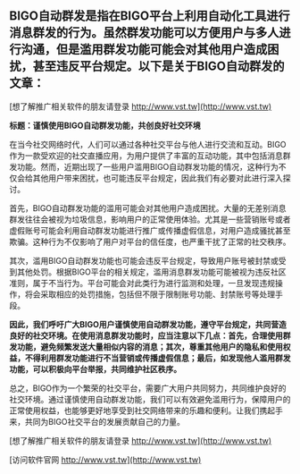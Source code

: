 ## **BIGO自动群发是指在BIGO平台上利用自动化工具进行消息群发的行为。虽然群发功能可以方便用户与多人进行沟通，但是滥用群发功能可能会对其他用户造成困扰，甚至违反平台规定。以下是关于BIGO自动群发的文章：**

[想了解推广相关软件的朋友请登录 http://www.vst.tw](http://www.vst.tw)

**标题：谨慎使用BIGO自动群发功能，共创良好社交环境**

在当今社交网络时代，人们可以通过各种社交平台与他人进行交流和互动。BIGO作为一款受欢迎的社交直播应用，为用户提供了丰富的互动功能，其中包括消息群发功能。然而，近期出现了一些用户滥用BIGO自动群发功能的情况，这种行为不仅会给其他用户带来困扰，也可能违反平台规定，因此我们有必要对此进行深入探讨。

首先，BIGO自动群发功能的滥用可能会对其他用户造成困扰。大量的无差别消息群发往往会被视为垃圾信息，影响用户的正常使用体验。尤其是一些营销账号或者虚假账号可能会利用自动群发功能进行推广或传播虚假信息，对用户造成骚扰甚至欺骗。这种行为不仅影响了用户对平台的信任度，也严重干扰了正常的社交秩序。

其次，滥用BIGO自动群发功能也可能会违反平台规定，导致用户账号被封禁或受到其他处罚。根据BIGO平台的相关规定，滥用消息群发功能可能被视为违反社区准则，属于不当行为。平台可能会对此类行为进行监测和处理，一旦发现违规操作，将会采取相应的处罚措施，包括但不限于限制账号功能、封禁账号等处理手段。

**因此，我们呼吁广大BIGO用户谨慎使用自动群发功能，遵守平台规定，共同营造良好的社交环境。在使用消息群发功能时，应当注意以下几点：首先，合理使用群发功能，避免频繁发送大量相似内容的消息；其次，尊重其他用户的隐私和使用权益，不得利用群发功能进行不当营销或传播虚假信息；最后，如发现他人滥用群发功能，可以积极向平台举报，共同维护社区秩序。**

总之，BIGO作为一个繁荣的社交平台，需要广大用户共同努力，共同维护良好的社交环境。通过谨慎使用自动群发功能，我们可以有效避免滥用行为，保障用户的正常使用权益，也能够更好地享受到社交网络带来的乐趣和便利。让我们携起手来，共同为BIGO社交平台的发展贡献自己的力量。

[想了解推广相关软件的朋友请登录 http://www.vst.tw](http://www.vst.tw)


[访问软件官网 http://www.vst.tw](http://www.vst.tw)
